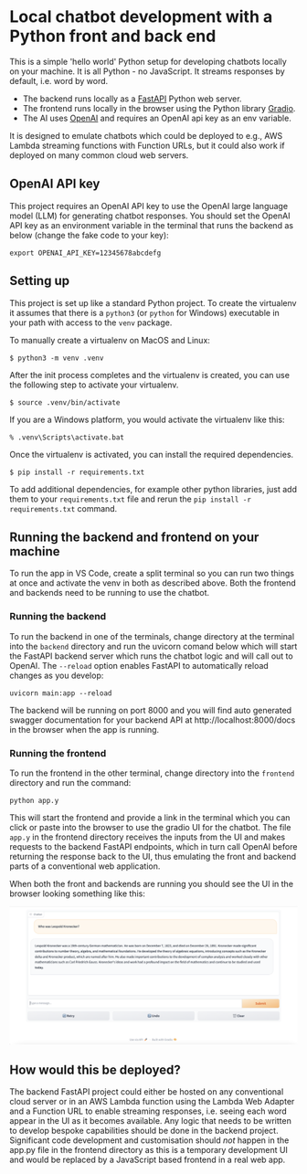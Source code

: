 # Local chatbot development with a Python front and back end

This is a simple 'hello world' Python setup for developing chatbots locally on your machine. It is all Python - no JavaScript. It streams responses by default, i.e. word by word.

- The backend runs locally as a [FastAPI](https://fastapi.tiangolo.com/) Python web server.
- The frontend runs locally in the browser using the Python library [Gradio](https://www.gradio.app/guides/quickstart).
- The AI uses [OpenAI](https://platform.openai.com/docs/quickstart?context=python) and requires an OpenAI api key as an env variable.

It is designed to emulate chatbots which could be deployed to e.g., AWS Lambda streaming functions with Function URLs, but it could also work if deployed on many common cloud web servers.

## OpenAI API key

This project requires an OpenAI API key to use the OpenAI large language model (LLM) for generating chatbot responses. You should set the OpenAI API key as an environment variable in the terminal that runs the backend as below (change the fake code to your key):

```
export OPENAI_API_KEY=12345678abcdefg
```

## Setting up

This project is set up like a standard Python project. To create the virtualenv it assumes that there is a `python3` (or `python` for Windows) executable in your path with access to the `venv` package.

To manually create a virtualenv on MacOS and Linux:

```
$ python3 -m venv .venv
```

After the init process completes and the virtualenv is created, you can use the following
step to activate your virtualenv.

```
$ source .venv/bin/activate
```

If you are a Windows platform, you would activate the virtualenv like this:

```
% .venv\Scripts\activate.bat
```

Once the virtualenv is activated, you can install the required dependencies.

```
$ pip install -r requirements.txt
```

To add additional dependencies, for example other python libraries, just add
them to your `requirements.txt` file and rerun the `pip install -r requirements.txt`
command.

## Running the backend and frontend on your machine

To run the app in VS Code, create a split terminal so you can run two things at once and activate the venv in both as described above. Both the frontend and backends need to be running to use the chatbot.

### Running the backend

To run the backend in one of the terminals, change directory at the terminal into the `backend` directory and run the uvicorn comand below which will start the FastAPI backend server which runs the chatbot logic and will call out to OpenAI. The `--reload` option enables FastAPI to automatically reload changes as you develop:

```
uvicorn main:app --reload
```

The backend will be running on port 8000 and you will find auto generated swagger documentation for your backend API at http://localhost:8000/docs in the browser when the app is running.

### Running the frontend

To run the frontend in the other terminal, change directory into the `frontend` directory and run the command:

```
python app.y
```

This will start the frontend and provide a link in the terminal which you can click or paste into the browser to use the gradio UI for the chatbot. The file `app.y` in the frontend directory receives the inputs from the UI and makes requests to the backend FastAPI endpoints, which in turn call OpenAI before returning the response back to the UI, thus emulating the front and backend parts of a conventional web application.

When both the front and backends are running you should see the UI in the browser looking something like this:

![Chatbot Image](chatbot.png "Gradio UI for the Chatbot")

## How would this be deployed?

The backend FastAPI project could either be hosted on any conventional cloud server or in an AWS Lambda function using the Lambda Web Adapter and a Function URL to enable streaming responses, i.e. seeing each word appear in the UI as it becomes available. Any logic that needs to be written to develop bespoke capabilities should be done in the backend project. Significant code development and customisation should _not_ happen in the app.py file in the frontend directory as this is a temporary development UI and would be replaced by a JavaScript based frontend in a real web app.
